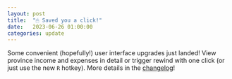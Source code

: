 ```yaml
---
layout: post
title:  "🖱 Saved you a click!"
date:   2023-06-26 01:00:00
categories: update
---
```

Some convenient (hopefully!) user interface upgrades just landed! View province income and expenses in detail or trigger rewind with one click (or just use the new <code>R</code> hotkey). More details in the [changelog](/changelog)! 
